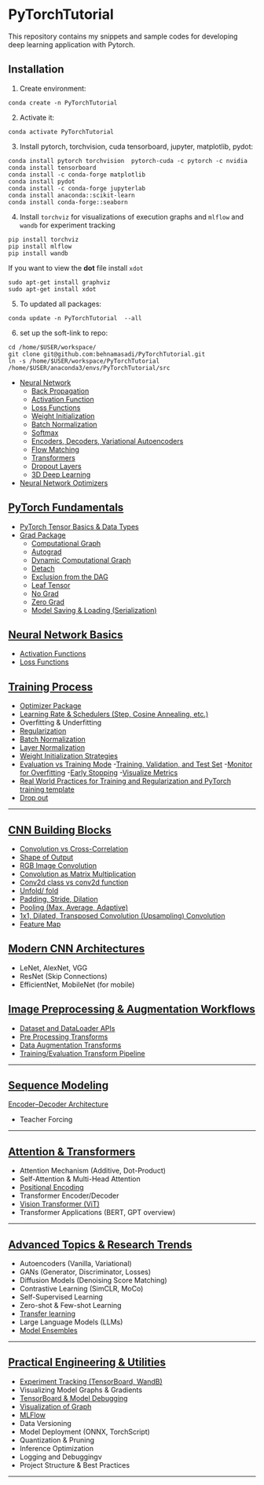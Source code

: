 # PyTorchTutorial
This repository contains my snippets and sample codes for developing deep learning application with Pytorch.

## Installation
1. Create environment:

```
conda create -n PyTorchTutorial
```

2. Activate it:

```
conda activate PyTorchTutorial
```

3. Install pytorch, torchvision, cuda tensorboard, jupyter, matplotlib, pydot:

```
conda install pytorch torchvision  pytorch-cuda -c pytorch -c nvidia 
conda install tensorboard
conda install -c conda-forge matplotlib  
conda install pydot
conda install -c conda-forge jupyterlab
conda install anaconda::scikit-learn
conda install conda-forge::seaborn
```


4. Install `torchviz` for visualizations of execution graphs and `mlflow` and `wandb` for experiment tracking  

```
pip install torchviz
pip install mlflow
pip install wandb
```


If you want to view the <b>dot</b> file install `xdot`

```
sudo apt-get install graphviz
sudo apt-get install xdot
```

5. To updated all packages:

```
conda update -n PyTorchTutorial  --all
```


6. set up the soft-link to repo:
```
cd /home/$USER/workspace/
git clone git@github.com:behnamasadi/PyTorchTutorial.git
ln -s /home/$USER/workspace/PyTorchTutorial /home/$USER/anaconda3/envs/PyTorchTutorial/src
```


- [Neural Network](machine_learning/nn)  
  - [Back Propagation](machine_learning/nn/backpropagation.ipynb)  
  - [Activation Function](machine_learning/nn/activation_function.ipynb)  
  - [Loss Functions](machine_learning/nn/loss_functions.ipynb)  
  - [Weight Initialization](machine_learning/nn/weight_initialization.ipynb)  
  - [Batch Normalization](machine_learning/nn/batch_normalization.ipynb)  
  - [Softmax](machine_learning/nn/softmax.ipynb)  
  - [Encoders, Decoders, Variational Autoencoders](machine_learning/nn/encoders.ipynb)  
  - [Flow Matching](machine_learning/nn/flow_matching.ipynb)  
  - [Transformers](machine_learning/nn/transformers.ipynb)  
  - [Dropout Layers](machine_learning/nn/dropout_layers.ipynb)  
  - [3D Deep Learning](machine_learning/nn/3D_deep_learning.ipynb)  
- [Neural Network Optimizers](machine_learning/neural_network_optimizers/optimizers.ipynb)  


## [**PyTorch Fundamentals**](#) 
- [PyTorch Tensor Basics & Data Types](data_types/index.ipynb)  
- [Grad Package](grad_package/)  
    - [Computational Graph](grad_package/grad.ipynb#Computational-Graph)
    - [Autograd](grad_package/grad.ipynb#Autograd)  
    - [Dynamic Computational Graph](grad_package/grad.ipynb#)  
    - [Detach](grad_package/grad.ipynb#detach)  
    - [Exclusion from the DAG](grad_package/grad.ipynb#Exclusion-from-the-DAG)  
    - [Leaf Tensor](grad_package/grad.ipynb#Leaf)  
    - [No Grad](grad_package/grad.ipynb#no_grad())  
    - [Zero Grad](grad_package/grad.ipynb#zero_grad)  
    - [Model Saving & Loading (Serialization)](serialization_saving_loading/index.ipynb)  

## [Neural Network Basics](#)
- [Activation Functions](activation_functions/activation_function.ipynb)  
- [Loss Functions](loss_functions/loss_functions.ipynb)  


## [Training Process](#)

- [Optimizer Package](optim_package/index.ipynb)  
- [Learning Rate & Schedulers (Step, Cosine Annealing, etc.)](optim_package/index.ipynb#Learning-Rate-Schedulers-(Schedulers))
- Overfitting & Underfitting
- [Regularization](regularization/index.ipynb)  
- [Batch Normalization](batch_normalization/index.ipynb)
- [Layer Normalization](layer_normalization/index.ipynb)
- [Weight Initialization Strategies](weight_initialization/index.ipynb)
- [Evaluation vs Training Mode](learning_monitoring/index.ipynb)
    -[Training, Validation, and Test Set](learning_monitoring/index.ipynb#Training-and-Validation-set)
    -[Monitor for Overfitting](learning_monitoring/index.ipynb#1.-Monitor-for-Overfitting)
    -[Early Stopping](index.ipynb#2.-Implement-Early-Stopping)
    -[Visualize Metrics](learning_monitoring/index.ipynb#4.-Visualize-Metrics)
- [Real World Practices for Training and Regularization and PyTorch training template](PyTorch_training_template/index.ipynb)
- [Drop out](drop_out/index.ipynb)

---

## [CNN Building Blocks](#)
- [Convolution vs Cross-Correlation](conv/cross_correlation_convolution.ipynb#1.-Cross-Correlation)
- [Shape of Output](cross_correlation_convolution.ipynb#4.Shape-of-the-Convolution-Output)
- [RGB Image Convolution](conv/cross_correlation_convolution.ipynb#5.Convolution-in-RGB-Images)
- [Convolution as Matrix Multiplication](conv/cross_correlation_convolution.ipynb#Convolution-as-Matrix-Multiplication)
- [Conv2d class vs conv2d function](conv/cross_correlation_convolution.ipynb#PyTorch-Conv2d-class-vs-conv2d-function)
- [Unfold/ fold](cross_correlation_convolution.ipynb#torch.nn.Unfold)
- [Padding, Stride, Dilation](conv/cross_correlation_convolution.ipynb#4.Shape-of-the-Convolution-Output)
- [Pooling (Max, Average, Adaptive)](conv/cross_correlation_convolution.ipynb#Pooling)
- [1x1, Dilated, Transposed Convolution (Upsampling) Convolution](conv/cross_correlation_convolution.ipynb#3.-Most-Common-Types-of-Convolution-in-Deep-Learning)
- [Feature Map](conv/cross_correlation_convolution.ipynb#8.-Feature-Map)

## [Modern CNN Architectures](#)
- LeNet, AlexNet, VGG
- ResNet (Skip Connections)
- EfficientNet, MobileNet (for mobile)

## [Image Preprocessing & Augmentation Workflows](#)
- [Dataset and DataLoader APIs](data_loader_pre_processing/datasets_loader.ipynb)  
- [Pre Processing Transforms](data_loader_pre_processing/index.ipynb#1.-Preprocessing-Transforms)  
- [Data Augmentation Transforms](data_loader_pre_processing/index.ipynb#2.-Data-Augmentation-Transforms)  
- [Training/Evaluation Transform Pipeline](data_loader_pre_processing/index.ipynb#3.-Building-the-Transform-Pipeline)  

---


## [**Sequence Modeling**](#)
[Encoder–Decoder Architecture](encoder/index.ipynb)  
- Teacher Forcing

---

## [**Attention & Transformers**](#) 
- Attention Mechanism (Additive, Dot-Product)
- Self-Attention & Multi-Head Attention
- [Positional Encoding](vit/index.ipynb#Step-6:-Add-Positional-Encoding)
- Transformer Encoder/Decoder
- [Vision Transformer (ViT)](vit/index.ipynb)
- Transformer Applications (BERT, GPT overview)

---

## [**Advanced Topics & Research Trends**](#) 

- Autoencoders (Vanilla, Variational)
- GANs (Generator, Discriminator, Losses)
- Diffusion Models (Denoising Score Matching)
- Contrastive Learning (SimCLR, MoCo)
- Self-Supervised Learning
- Zero-shot & Few-shot Learning
- [Transfer learning](transfer_learning/transfer_learning.ipynb)  
- Large Language Models (LLMs)
- [Model Ensembles](model_ensembles/index.ipynb)

---

## [**Practical Engineering & Utilities**](#) 
- [Experiment Tracking (TensorBoard, WandB)](weights_and_biases_WandB/WandB.ipynb)
- Visualizing Model Graphs & Gradients
- [TensorBoard & Model Debugging](tensorboard/index.ipynb)  
- [Visualization of Graph](torchviz_visualize_graphs/index.ipynb)
- [MLFlow](MLFlow/index.ipynb)
- Data Versioning
- Model Deployment (ONNX, TorchScript)
- Quantization & Pruning
- Inference Optimization
- Logging and Debuggingv
- Project Structure & Best Practices

---
